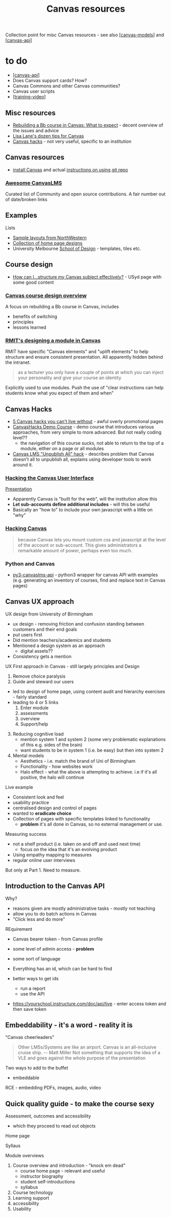 ﻿---
backlinks:
- title: Design
  url: /memex/sense/Design/design.html
title: Canvas resources
---
Collection point for misc Canvas resources - see also [[canvas-models]] and [[canvas-api]]

# to do   
 
 - [[canvas-api]]
- Does Canvas support cards? How?
- Canvas Commons and other Canvas communities?
- Canvas user scripts
- [[training-video]]

## Misc resources

- [Rebuilding a Bb course in Canvas: What to expect](https://docs.google.com/document/d/1Jl-b9iH-_R4Rf1NZBHHv1wqGW4mKO5LxfaywiQ395qk/edit) - decent overview of the issues and advice
- [Lisa Lane's dozen tips for Canvas](https://wordpress.miracosta.edu/joyfulteaching/2017/07/22/lisas-dozen-tips-for-canvas/)
- [Canvas hacks](https://sites.google.com/asu.edu/sgsup-instructional-design/instructor-resources/webinars/canvas-hacks) - not very useful, specific to an institution

## Canvas resources

- [install Canvas](https://www.lmspulse.com/2021/how-to-install-canvas-lms/) and actual [instructions on using git repo](https://github.com/instructure/canvas-lms/wiki/Quick-Start#using-git)

### [Awesome CanvasLMS](https://community.canvaslms.com/t5/Community-Users/Awesome-CanvasLMS/ba-p/259722)

Curated list of Community and open source contributions. A fair number out of date/broken links

## Examples

Lists
- [Sample layouts from NorthWestern](https://canvas.northwestern.edu/courses/44486/pages/sample-canvas-course-layouts?module_item_id=520943)
- [Collection of home page designs](https://community.canvaslms.com/t5/Canvas-Instructional-Designer/Template-for-Canvas-Homepage/m-p/79770/highlight/true#M2523)
- University Melbourne [School of Design](https://msd.unimelb.edu.au/belt/technology/canvas) - templates, tiles etc.

## Course design

- [How can I...structure my Canvas subject effectively?](https://lx.uts.edu.au/collections/examples-canvas-sites/resources/how-can-i-structure-my-canvas-subject-site-effectively/) - USyd page with some good content

### [Canvas course design overview](https://miracosta.instructure.com/courses/7500)

A focus on rebuilding a Bb course in Canvas, includes
- benefits of switching
- principles
- lessons learned

### [RMIT's designing a module in Canvas](https://sites.rmit.edu.au/sister/2020/06/29/designing-a-module-in-canvas/)

RMIT have specific "Canvas elements" and "uplift elements" to help structure and ensure consistent presentation. All apparently hidden behind the intranet.

> as a lecturer you only have a couple of points at which you can inject your personality and give your course an identity

Explicitly used to use modules. Push the use of "clear instructions can help students know what you expect of them and when"

## Canvas Hacks

- [5 Canvas hacks you can't live without](https://www.leveragingelearning.com/lelblog/5canvashacks) - awful overly promotional pages
- [CanvasHacks Demo Course](https://resources.instructure.com/courses/443) - demo course that introduces various approaches, from very simple to more advanced.  But not really coding level??
    - the navigation of this course sucks, not able to return to the top of a module, either on a page or all modules
- [Canvas LMS "Unpublish All" hack](https://daveeargle.com/2019/10/25/canvas-unpublish-hack/) - describes problem that Canvas doesn't all to unpublish all, explains using developer tools to work around it.

### [Hacking the Canvas User Interface](http://www.waol.org/javascript)

[Presentation](https://docs.google.com/presentation/d/1Y-BxHO2KZdFUkVmfePrfmVpZm4kMa3iTRz9adHyuKcM/edit#slide=id.p)

- Apparently Canvas is "built for the web", will the institution allow this
- **Let sub-accounts define additional includes** - will this be useful
- Basically an "how to" to include your own javascript with a little on "why"

### [Hacking Canvas](https://sites.udel.edu/bkinney/2013/11/22/hacking-canvas/)

>  because Canvas lets you mount custom css and javascript at the level of the account or sub-account. This gives administrators a remarkable amount of power, perhaps even too much.

### Python and Canvas

- [py3-canvaslms-api](https://github.com/dgrobani/py3-canvaslms-api) - python3 wrapper for canvas API with examples (e.g. generating an inventory of courses, find and replace text in Canvas pages)


## Canvas UX approach

UX design from University of Birmingham

- ux design - removing friction and confusion standing between customers and their end goals
- put users first 
- Did mention teachers/academics and students
- Mentioned a design system as an approach
    - digital assets??
- Consistency gets a mention

UX First approach in Canvas - still largely principles and Design
1. Remove choice paralysis
2. Guide and steward our users
- led to design of home page, using content audit and hierarchy exercises - fairly standard 
- leading to 4 or 5 links
    1. Enter module
    2. assessments
    3. overview
    4. Support/help
3. Reducing cognitive load
    - mention system 1 and system 2 (some very problematic explanations of this e.g. sides of the brain)
    - want students to be in system 1 (i.e. be easy) but then into system 2
4. Mental models
    - Aesthetics - i.e. match the brand of Uni of Birmingham
    - Functionality - how websites work
    - Halo effect - what the above is attempting to achieve. i.e if it's all positive, the halo will continue

Live example
- Consistent look and feel  
- usability practice 
- centralised design and control of pages
- wanted to **eradicate choice**
- Collection of pages with specific templates linked to functionality
   - **problem** it's all done in Canvas, so no external management or use.

Measuring success
- not a shelf product (i.e. taken on and off and used next time)
   - focus on the idea that it's an evolving product
- Using empathy mapping to measures
- regular online user interviews

But only at Part 1.  Need to measure.


## Introduction to the Canvas API

Why?
- reasons given are mostly administrative tasks - mostly not teaching
- allow you to do batch actions in Canvas
- "Click less and do more"

REquirement
- Canvas bearer token - from Canvas profile
- some level of admin access - **problem**
- some sort of language

- Everything has an id, which can be hard to find
- better ways to get ids 
    - run a report
    - use the API

- https://yourschool.instructure.com/doc/api/live - enter access token and then save token

## Embeddability - it's a word - reality it is

"Canvas cheerleaders" 

> Other LMSs/Systems are like an airport. Canvas is an all-inclusive cruise ship. -- Matt Miller
Not something that supports the idea of a VLE and goes against the whole purpose of the presentation

Two ways to add to the buffet 
- embeddable

RCE - embedding PDFs, images, audio, video

## Quick quality guide - to make the course sexy

Assessment, outcomes and accessibility
- which they proceed to read out objects

Home page

Syllaus


Module overviews

1. Course overview and introduction - "knock em dead"
    - course home page - relevant and useful
    - instructor biography
    - student self-introductions
    - syllabus 
3. Course technology
4. Learning support
5. accessibility
6. Usability








[//begin]: # "Autogenerated link references for markdown compatibility"
[canvas-models]: canvas-models "Canvas models"
[canvas-api]: canvas-api "# Canvas LMS API"
[training-video]: training-video "Teaching with video in Canvas"
[//end]: # "Autogenerated link references"